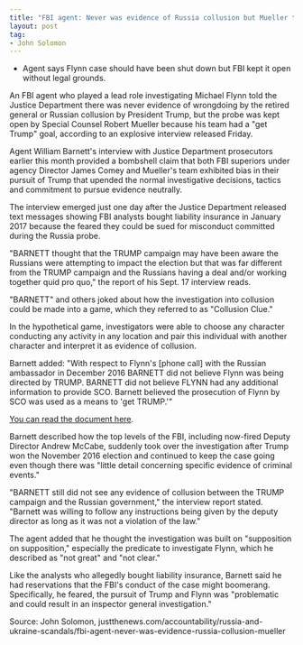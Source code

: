 ```yaml
---
title: "FBI agent: Never was evidence of Russia collusion but Mueller team had 'get Trump' goal"
layout: post
tag:
- John Solomon
---
```


- Agent says Flynn case should have been shut down but FBI kept it open without legal grounds.

An FBI agent who played a lead role investigating Michael Flynn told the Justice Department there was never evidence of wrongdoing by the retired general or Russian collusion by President Trump, but the probe was kept open by Special Counsel Robert Mueller because his team had a "get Trump" goal, according to an explosive interview released Friday.

Agent William Barnett's interview with Justice Department prosecutors earlier this month provided a bombshell claim that both FBI superiors under agency Director James Comey and Mueller's team exhibited bias in their pursuit of Trump that upended the normal investigative decisions, tactics and commitment to pursue evidence neutrally.

The interview emerged just one day after the Justice Department released text messages showing FBI analysts bought liability insurance in January 2017 because the feared they could be sued for misconduct committed during the Russia probe.

"BARNETT thought that the TRUMP campaign may have been aware the Russians were attempting to impact the election but that was far different from the TRUMP campaign and the Russians having a deal and/or working together quid pro quo," the report of his Sept. 17 interview reads.

"BARNETT" and others joked about how the investigation into collusion could be made into a game, which they referred to as "Collusion Clue."

In the hypothetical game, investigators were able to choose any character conducting any activity in any location and pair this individual with another character and interpret it as evidence of collusion.

Barnett added: "With respect to Flynn's [phone call] with the Russian ambassador in December 2016 BARNETT did not believe Flynn was being directed by TRUMP. BARNETT did not believe FLYNN had any additional information to provide SCO. Barnett believed the prosecution of Flynn by SCO was used as a means to 'get TRUMP.'"

[You can read the document here](https://justthenews.com/sites/default/files/2020-09/04518073623.pdf).

Barnett described how the top levels of the FBI, including now-fired Deputy Director Andrew McCabe, suddenly took over the investigation after Trump won the November 2016 election and continued to keep the case going even though there was "little detail concerning specific evidence of criminal events."

"BARNETT still did not see any evidence of collusion between the TRUMP campaign and the Russian government," the interview report stated. "Barnett was willing to follow any instructions being given by the deputy director as long as it was not a violation of the law."

The agent added that he thought the investigation was built on "supposition on supposition," especially the predicate to investigate Flynn, which he described as "not great" and "not clear."

Like the analysts who allegedly bought liability insurance, Barnett said he had reservations that the FBI's conduct of the case might boomerang. Specifically, he feared, the pursuit of Trump and Flynn was "problematic and could result in an inspector general investigation."

Source: John Solomon, justthenews.com/accountability/russia-and-ukraine-scandals/fbi-agent-never-was-evidence-russia-collusion-mueller
